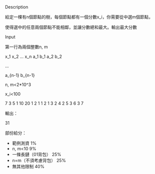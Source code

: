 Description

給定一棵有n個節點的樹，每個節點都有一個分數x_i，你需要從中選m個節點，

使得選中的任意兩個節點不能相鄰，並讓分數總和最大。輸出最大分數

Input

第一行為兩個整數n, m


x_1 x_2 ... x_n
a_1 b_1
a_2 b_2

...

a_{n-1} b_{n-1}

n, m<2*10^3

x_i<100

7 3
5 1 10 20 1 2 1
1 2
1 3
2 4
2 5
3 6
3 7


輸出：

31

部份給分：

- 範例測資 1%
- n, m<10 9%
- 一條長鏈（01背包） 25%
- n=m（不須考慮背包） 25%
- 無其他限制 40%